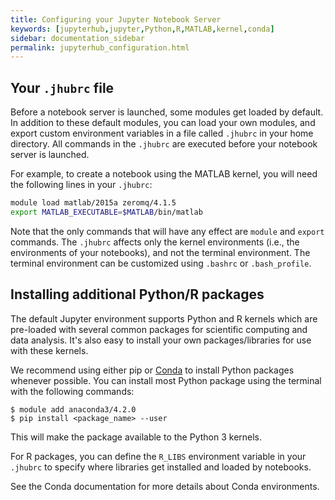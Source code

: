 ```yaml
---
title: Configuring your Jupyter Notebook Server
keywords: [jupyterhub,jupyter,Python,R,MATLAB,kernel,conda]
sidebar: documentation_sidebar
permalink: jupyterhub_configuration.html
---
```


## Your `.jhubrc` file

Before a notebook server is launched,
some modules get loaded by default.
In addition to these default modules,
you can load your own modules,
and export custom environment variables
in a file called `.jhubrc` in your home directory.
All commands in the `.jhubrc` are executed before your notebook server is launched.

For example,
to create a notebook using the MATLAB kernel,
you will need the following lines in your `.jhubrc`:

```bash
module load matlab/2015a zeromq/4.1.5
export MATLAB_EXECUTABLE=$MATLAB/bin/matlab
```

Note that the only commands that will have any effect are `module` and `export` commands. The `.jhubrc` affects only the kernel environments (i.e., the environments of your notebooks), and not the terminal environment.
The terminal environment can be customized using `.bashrc` or `.bash_profile`.

## Installing additional Python/R packages

The default Jupyter environment supports Python and R kernels which are pre-loaded with several common packages for scientific computing and data analysis. It's also easy to install your own packages/libraries for use with these kernels.

We recommend using either pip or [Conda](http://conda.pydata.org/docs/using/index.html) to install
Python packages whenever possible.
You can install most Python package using the terminal with the following commands:

~~~
$ module add anaconda3/4.2.0
$ pip install <package_name> --user
~~~

This will make the package available to the Python 3 kernels.

For R packages, you can define the `R_LIBS` environment variable in your `.jhubrc` to specify where libraries get installed and loaded by notebooks.

See the Conda documentation for more details about Conda environments.
